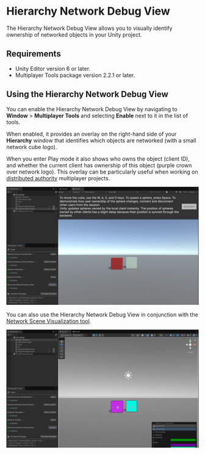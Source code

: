 # Hierarchy Network Debug View

The Hierarchy Network Debug View allows you to visually identify ownership of networked objects in your Unity project.

## Requirements

* Unity Editor version 6 or later.
* Multiplayer Tools package version 2.2.1 or later.

## Using the Hierarchy Network Debug View

You can enable the Hierarchy Network Debug View by navigating to **Window** > **Multiplayer Tools** and selecting **Enable** next to it in the list of tools.

When enabled, it provides an overlay on the right-hand side of your **Hierarchy** window that identifies which objects are networked (with a small network cube logo).

When you enter Play mode it also shows who owns the object (client ID), and whether the current client has ownership of this object (purple crown over network logo). This overlay can be particularly useful when working on [distributed authority](https://docs-multiplayer.unity3d.com/netcode/current/terms-concepts/distributed-authority/) multiplayer projects.

![Screenshot of the Hierarchy Network Debug View enabled](images/HierarchyOverlayOn.png)

You can also use the Hierarchy Network Debug View in conjunction with the [Network Scene Visualization tool](network-scene-vis.md).

![Screenshot of the Hierarchy Network Debug View enabled with Network Scene Visualization tool](images/HierarchyOverlayAndNetSceneVis.png)
